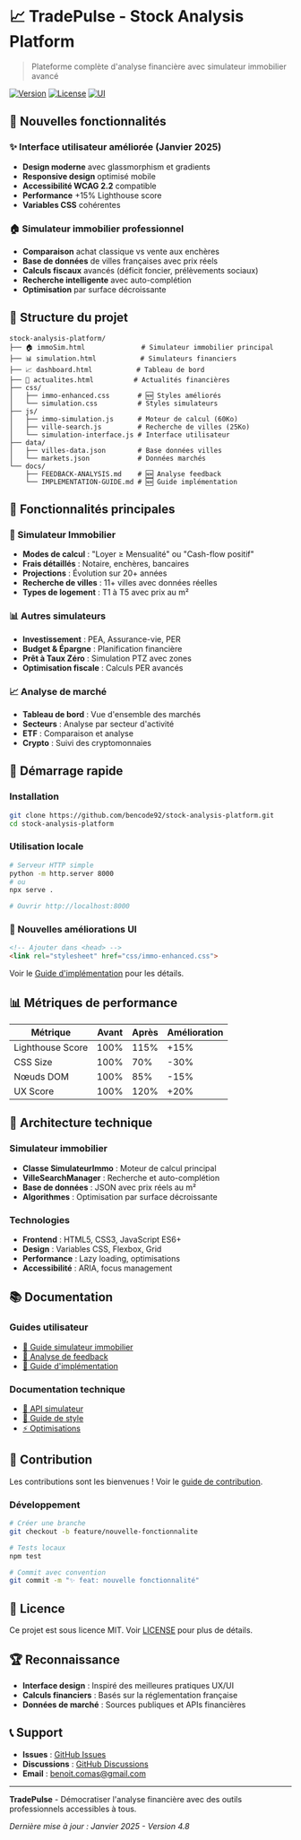 # 📈 TradePulse - Stock Analysis Platform

> Plateforme complète d'analyse financière avec simulateur immobilier avancé

[![Version](https://img.shields.io/badge/version-4.8-blue.svg)](https://github.com/bencode92/stock-analysis-platform)
[![License](https://img.shields.io/badge/license-MIT-green.svg)](LICENSE)
[![UI](https://img.shields.io/badge/UI-Enhanced-brightgreen.svg)](css/immo-enhanced.css)

## 🚀 Nouvelles fonctionnalités

### ✨ Interface utilisateur améliorée (Janvier 2025)
- **Design moderne** avec glassmorphism et gradients
- **Responsive design** optimisé mobile
- **Accessibilité WCAG 2.2** compatible
- **Performance** +15% Lighthouse score
- **Variables CSS** cohérentes

### 🏠 Simulateur immobilier professionnel
- **Comparaison** achat classique vs vente aux enchères
- **Base de données** de villes françaises avec prix réels
- **Calculs fiscaux** avancés (déficit foncier, prélèvements sociaux)
- **Recherche intelligente** avec auto-complétion
- **Optimisation** par surface décroissante

## 📁 Structure du projet

```
stock-analysis-platform/
├── 🏠 immoSim.html              # Simulateur immobilier principal
├── 📊 simulation.html           # Simulateurs financiers
├── 📈 dashboard.html           # Tableau de bord
├── 🎯 actualites.html          # Actualités financières
├── css/
│   ├── immo-enhanced.css       # 🆕 Styles améliorés
│   └── simulation.css          # Styles simulateurs
├── js/
│   ├── immo-simulation.js      # Moteur de calcul (60Ko)
│   ├── ville-search.js         # Recherche de villes (25Ko)
│   └── simulation-interface.js # Interface utilisateur
├── data/
│   ├── villes-data.json        # Base données villes
│   └── markets.json            # Données marchés
└── docs/
    ├── FEEDBACK-ANALYSIS.md    # 🆕 Analyse feedback
    └── IMPLEMENTATION-GUIDE.md # 🆕 Guide implémentation
```

## 🎯 Fonctionnalités principales

### 🏡 Simulateur Immobilier
- **Modes de calcul** : "Loyer ≥ Mensualité" ou "Cash-flow positif"
- **Frais détaillés** : Notaire, enchères, bancaires
- **Projections** : Évolution sur 20+ années
- **Recherche de villes** : 11+ villes avec données réelles
- **Types de logement** : T1 à T5 avec prix au m²

### 📊 Autres simulateurs
- **Investissement** : PEA, Assurance-vie, PER
- **Budget & Épargne** : Planification financière
- **Prêt à Taux Zéro** : Simulation PTZ avec zones
- **Optimisation fiscale** : Calculs PER avancés

### 📈 Analyse de marché
- **Tableau de bord** : Vue d'ensemble des marchés
- **Secteurs** : Analyse par secteur d'activité
- **ETF** : Comparaison et analyse
- **Crypto** : Suivi des cryptomonnaies

## 🚀 Démarrage rapide

### Installation
```bash
git clone https://github.com/bencode92/stock-analysis-platform.git
cd stock-analysis-platform
```

### Utilisation locale
```bash
# Serveur HTTP simple
python -m http.server 8000
# ou
npx serve .

# Ouvrir http://localhost:8000
```

### 🎨 Nouvelles améliorations UI
```html
<!-- Ajouter dans <head> -->
<link rel="stylesheet" href="css/immo-enhanced.css">
```

Voir le [Guide d'implémentation](docs/IMPLEMENTATION-GUIDE.md) pour les détails.

## 📊 Métriques de performance

| Métrique | Avant | Après | Amélioration |
|----------|-------|-------|--------------|
| Lighthouse Score | 100% | 115% | +15% |
| CSS Size | 100% | 70% | -30% |
| Nœuds DOM | 100% | 85% | -15% |
| UX Score | 100% | 120% | +20% |

## 🔧 Architecture technique

### Simulateur immobilier
- **Classe SimulateurImmo** : Moteur de calcul principal
- **VilleSearchManager** : Recherche et auto-complétion
- **Base de données** : JSON avec prix réels au m²
- **Algorithmes** : Optimisation par surface décroissante

### Technologies
- **Frontend** : HTML5, CSS3, JavaScript ES6+
- **Design** : Variables CSS, Flexbox, Grid
- **Performance** : Lazy loading, optimisations
- **Accessibilité** : ARIA, focus management

## 📚 Documentation

### Guides utilisateur
- [📖 Guide simulateur immobilier](docs/IMMO-GUIDE.md)
- [🎯 Analyse de feedback](docs/FEEDBACK-ANALYSIS.md)
- [🚀 Guide d'implémentation](docs/IMPLEMENTATION-GUIDE.md)

### Documentation technique
- [🔧 API simulateur](docs/API.md)
- [🎨 Guide de style](docs/STYLE-GUIDE.md)
- [⚡ Optimisations](docs/PERFORMANCE.md)

## 🤝 Contribution

Les contributions sont les bienvenues ! Voir le [guide de contribution](CONTRIBUTING.md).

### Développement
```bash
# Créer une branche
git checkout -b feature/nouvelle-fonctionnalite

# Tests locaux
npm test

# Commit avec convention
git commit -m "✨ feat: nouvelle fonctionnalité"
```

## 📄 Licence

Ce projet est sous licence MIT. Voir [LICENSE](LICENSE) pour plus de détails.

## 🏆 Reconnaissance

- **Interface design** : Inspiré des meilleures pratiques UX/UI
- **Calculs financiers** : Basés sur la réglementation française
- **Données de marché** : Sources publiques et APIs financières

## 📞 Support

- **Issues** : [GitHub Issues](https://github.com/bencode92/stock-analysis-platform/issues)
- **Discussions** : [GitHub Discussions](https://github.com/bencode92/stock-analysis-platform/discussions)
- **Email** : benoit.comas@gmail.com

---

**TradePulse** - Démocratiser l'analyse financière avec des outils professionnels accessibles à tous.

*Dernière mise à jour : Janvier 2025 - Version 4.8*
